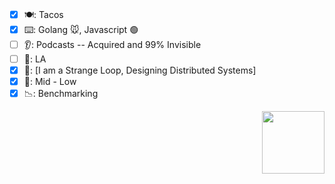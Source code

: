 ### 

<!--
**tclohm/tclohm** is a ✨ _special_ ✨ repository because its `README.md` (this file) appears on your GitHub profile.

Here are some ideas to get you started:

- 🔭 I’m currently working on ...
- 🌱 I’m currently learning ...
- 👯 I’m looking to collaborate on ...
- 🤔 I’m looking for help with ...
- 💬 Ask me about ...
- 📫 How to reach me: ...
- 😄 Pronouns: ...
- ⚡ Fun fact: ...
-->


- [x] 🍽: Tacos
- [x] ⌨️: Golang 🐭, Javascript 🟢
- [ ] 👂: Podcasts -- Acquired and 99% Invisible
- [ ] 👀: LA
- [x] 📖: [I am a Strange Loop, Designing Distributed Systems]
- [x] 🔋: Mid - Low
- [x] 📉: Benchmarking

<img src="https://user-images.githubusercontent.com/2380963/196989432-0c1113e4-33ec-4128-847e-932d0f377407.gif" align="right" width="100" height="100">
